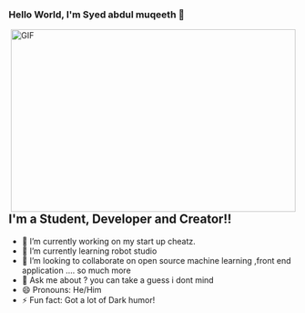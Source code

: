 ### Hello World, I'm Syed abdul muqeeth  👋

 <img align="right" alt="GIF" src="https://github.com/arsentieva/arsentieva/blob/main/code.gif?raw=true" width="500" height="320" />


## I'm a Student, Developer and  Creator!!
- 🔭 I’m currently working on my start up cheatz.
- 🌱 I’m currently learning robot studio
- 👯 I’m looking to collaborate on open source machine learning ,front end application .... so much more 
- 💬 Ask me about ? you can take a guess i dont mind 
- 😄 Pronouns: He/Him
- ⚡ Fun fact: Got a lot of Dark humor!


